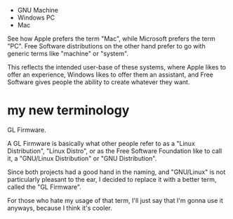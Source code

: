 - GNU Machine
- Windows PC
- Mac

See how Apple prefers the term "Mac", while Microsoft prefers the term "PC". Free Software distributions on the other hand prefer to go with generic terms like "machine" or "system".

This reflects the intended user-base of these systems, where Apple likes to offer an experience, Windows likes to offer them an assistant, and Free Software gives people the ability to create whatever they want.

# my new terminology
GL Firmware.

A GL Firmware is basically what other people refer to as a "Linux Distribution", "Linux Distro", or as the Free Software Foundation like to call it, a "GNU/Linux Distribution" or "GNU Distribution".

Since both projects had a good hand in the naming, and "GNU/Linux" is not particularly pleasant to the ear, I decided to replace it with a better term, called the "GL Firmware".

For those who hate my usage of that term, I'll just say that I'm gonna use it anyways, because I think it's cooler.
